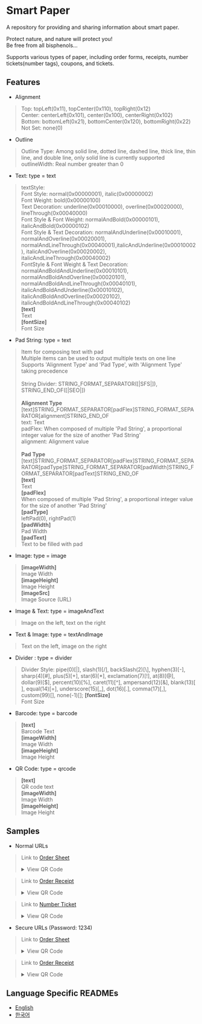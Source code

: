 # Smart Paper

A repository for providing and sharing information about smart paper.

Protect nature, and nature will protect you!</br>
Be free from all bisphenols...

Supports various types of paper, including order forms, receipts, number tickets(number tags), coupons, and tickets.

## Features

* Alignment
> Top: topLeft(0x11), topCenter(0x110), topRight(0x12)</br>
> Center: centerLeft(0x101), center(0x100), centerRight(0x102)</br>
> Bottom: bottomLeft(0x21), bottomCenter(0x120), bottomRight(0x22)</br>
> Not Set: none(0)

* Outline
> Outline Type: Among solid line, dotted line, dashed line, thick line, thin line, and double line, only solid line is currently supported</br>
> outlineWidth: Real number greater than 0

* Text: type = text
> textStyle:</br>
> Font Style: normal(0x00000001), italic(0x00000002)</br>
> Font Weight: bold(0x00000100)</br>
> Text Decoration: underline(0x00010000), overline(0x00020000), lineThrough(0x00040000)</br>
> Font Style & Font Weight: normalAndBold(0x00000101), italicAndBold(0x00000102)</br>
> Font Style & Text Decoration: normalAndUnderline(0x00010001), normalAndOverline(0x00020001), normalAndLineThrough(0x00040001),italicAndUnderline(0x00010002), italicAndOverline(0x00020002), italicAndLineThrough(0x00040002)</br>
> FontStyle & Font Weight & Text Decoration: normalAndBoldAndUnderline(0x00010101), normalAndBoldAndOverline(0x00020101), normalAndBoldAndLineThrough(0x00040101), italicAndBoldAndUnderline(0x00010102), italicAndBoldAndOverline(0x00020102), italicAndBoldAndLineThrough(0x00040102)</br>
> **[text]**</br>
> Text</br>
> **[fontSize]**</br>
> Font Size

* Pad String: type = text
> Item for composing text with pad</br>
> Multiple items can be used to output multiple texts on one line</br>
> Supports 'Alignment Type' and 'Pad Type', with 'Alignment Type' taking precedence</br></br>
> String Divider: STRING_FORMAT_SEPARATOR([|SFS|]), STRING_END_OF([|SEO|])</br></br>
> **Alignment Type**</br>
> [text]STRING_FORMAT_SEPARATOR[padFlex]STRING_FORMAT_SEPARATOR[alignment]STRING_END_OF</br>
> text: Text</br>
> padFlex: When composed of multiple 'Pad String', a proportional integer value for the size of another 'Pad String'</br>
> alignment: Alignment value</br></br>
> **Pad Type**</br>
> [text]STRING_FORMAT_SEPARATOR[padFlex]STRING_FORMAT_SEPARATOR[padType]STRING_FORMAT_SEPARATOR[padWidth]STRING_FORMAT_SEPARATOR[padText]STRING_END_OF</br>
> **[text]**</br>
> Text</br>
> **[padFlex]**</br>
> When composed of multiple 'Pad String', a proportional integer value for the size of another 'Pad String'</br>
> **[padType]**</br>
> leftPad(0), rightPad(1)</br>
> **[padWidth]**</br>
> Pad Width</br>
> **[padText]**</br>
> Text to be filled with pad

* Image: type = image</br>
> **[imageWidth]**</br>
> Image Width</br>
> **[imageHeight]**</br>
> Image Height</br>
> **[imageSrc]**</br>
> Image Source (URL)

* Image & Text: type = imageAndText
> Image on the left, text on the right

* Text & Image: type = textAndImage
> Text on the left, image on the right

* Divider : type = divider
> Divider Style: pipe(0)[|], slash(1)[/], backSlash(2)[\\], hyphen(3)[-], sharp(4)[#], plus(5)[+], star(6)[*],
  exclamation(7)[!], at(8)[@], dollar(9)[$], percent(10)[%], caret(11)[^], ampersand(12)[&], blank(13)[ ], equal(14)[=], underscore(15)[_], dot(16)[.], comma(17)[,], custom(99)[], none(-1)[];
> **[fontSize]**</br>
> Font Size

* Barcode: type = barcode
> **[text]**</br>
> Barcode Text</br>
> **[imageWidth]**</br>
> Image Width</br>
> **[imageHeight]**</br>
> Image Height

* QR Code: type = qrcode
> **[text]**</br>
> QR code text</br>
> **[imageWidth]**</br>
> Image Width</br>
> **[imageHeight]**</br>
> Image Height

## Samples

* Normal URLs

> Link to [Order Sheet](https://app.publicplatform.co.kr/?/smart_paper?type=url&url=https%3A%2F%2Fsmart-paper.github.io%2FSmartPaper%2Fsamples%2Forder_sheet_001.json)</br><details><summary>View QR Code</summary><img src="https://smart-paper.github.io/SmartPaper/samples/order_sheet_001.json.png" alt="order_sheet_001.json" width="200" height="200"></br></details>

> Link to [Order Receipt](https://app.publicplatform.co.kr/?/smart_paper?type=url&url=https%3A%2F%2Fsmart-paper.github.io%2FSmartPaper%2Fsamples%2Forder_receipt_001.json)</br><details><summary>View QR Code</summary><img src="https://smart-paper.github.io/SmartPaper/samples/order_receipt_001.json.png" alt="order_receipt_001.json" width="200" height="200"></br></details>

> Link to [Number Ticket](https://app.publicplatform.co.kr/?/smart_paper?type=url&url=https%3A%2F%2Fsmart-paper.github.io%2FSmartPaper%2Fsamples%2Fnumber_ticket_001.json)</br><details><summary>View QR Code</summary><img src="https://smart-paper.github.io/SmartPaper/samples/number_ticket_001.json.png" alt="number_ticket_001.json" width="200" height="200"></br></details>

* Secure URLs (Password: 1234)

> Link to [Order Sheet](https://app.publicplatform.co.kr/?/smart_paper?type=surl&url=AQV%2Bw0n5tUDhm%2BWEyX26PJNRA2QVb%2Fw3wq24e7QsYecWoevx3MfeqtW%2FLmIv64R6tEc1jYZu2ZoYl%2BtL6JowXaOfGhfM7endutkOseiRSXg%3D&iv=EBESExQVFhcYGRobHB0eHw%3D%3D&keyBits=256)</br><details><summary>View QR Code</summary><img src="https://smart-paper.github.io/SmartPaper/samples/secure/order_sheet_001.paper.png" alt="order_sheet_001.paper" width="200" height="200"></br></details>

> Link to [Order Receipt](https://app.publicplatform.co.kr/?/smart_paper?type=surl&url=AQV%2Bw0n5tUDhm%2BWEyX26PJNRA2QVb%2Fw3wq24e7QsYecWoevx3MfeqtW%2FLmIv64R6tEc1jYZu2ZoYl%2BtL6JoxUKWfBziIgujD%2B5YOter3OHo%3D&iv=EBESExQVFhcYGRobHB0eHw%3D%3D&keyBits=256)</br><details><summary>View QR Code</summary><img src="https://smart-paper.github.io/SmartPaper/samples/secure/order_receipt_001.paper.png" alt="order_receipt_001.paper" width="200" height="200"></br></details>

## Language Specific READMEs

* [English](README.md)
* [한국어](README.ko.md)